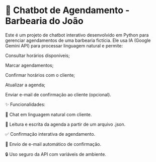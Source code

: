 # 💈 Chatbot de Agendamento - Barbearia do João
 Este é um projeto de chatbot interativo desenvolvido em Python para gerenciar agendamentos de uma barbearia fictícia. Ele usa IA (Google Gemini API) para processar linguagem natural e permite:

Consultar horários disponíveis;

Marcar agendamentos;

Confirmar horários com o cliente;

Atualizar a agenda;

Enviar e-mail de confirmação ao cliente (opcional).

✨ Funcionalidades:

💬 Chat em linguagem natural com cliente.

📆 Leitura e escrita da agenda a partir de um arquivo .json.

✅ Confirmação interativa de agendamento.

📩 Envio de e-mail automático de confirmação.

🔒 Uso seguro da API com variáveis de ambiente.
